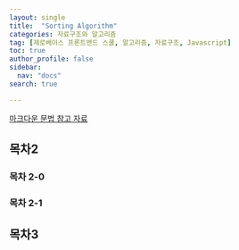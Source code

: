```yaml
---
layout: single
title:  "Sorting Algorithm"
categories: 자료구조와 알고리즘 
tag: [제로베이스 프론트엔드 스쿨, 알고리즘, 자료구조, Javascript] 
toc: true 
author_profile: false
sidebar: 
  nav: "docs"
search: true 

---
```


[마크다운 문법 참고 자료](https://teddylee777.github.io/jekyll/Jekyll-사용을-위한-markdown-문법)



## 목차2 

### 목차 2-0

### 목차 2-1

### 

## 목차3 



 